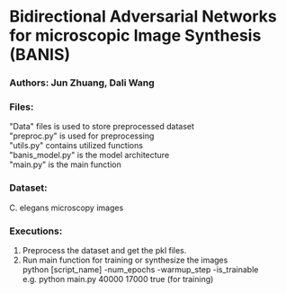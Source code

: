 # Bidirectional Adversarial Networks for microscopic Image Synthesis (BANIS)

### Authors: Jun Zhuang, Dali Wang

### Files:
"Data" files is used to store preprocessed dataset \
"preproc.py" is used for preprocessing \
"utils.py" contains utilized functions \
"banis_model.py" is the model architecture \
"main.py" is the main function

### Dataset:
C. elegans microscopy images

### Executions:
1. Preprocess the dataset and get the pkl files.
2. Run main function for training or synthesize the images \
python [script_name] -num_epochs -warmup_step -is_trainable \
  e.g. python main.py 40000 17000 true (for training)
